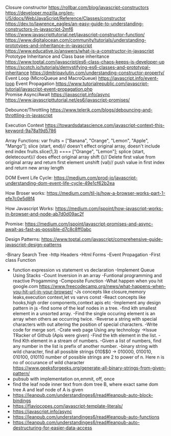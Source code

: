 Closure
constructor
    https://rollbar.com/blog/javascript-constructors
    https://developer.mozilla.org/en-US/docs/Web/JavaScript/Reference/Classes/constructor
    https://dev.to/lawrence_eagles/an-easy-guide-to-understanding-constructors-in-javascript-2mf6
    https://www.javascripttutorial.net/javascript-constructor-function/
    https://www.digitalocean.com/community/tutorials/understanding-prototypes-and-inheritance-in-javascript
    https://www.educative.io/answers/what-is-a-constructor-in-javascript
Prototype Inheritance and Class base inheritance
    https://www.toptal.com/javascript/es6-class-chaos-keeps-js-developer-up
    https://scotch.io/tutorials/demystifying-es6-classes-and-prototypal-inheritance
    https://dmitripavlutin.com/understanding-constructor-property/
Event Loop (MicroQueue and MacroQueue)
    https://javascript.info/event-loop
Event Propagation
    https://www.tutorialrepublic.com/javascript-tutorial/javascript-event-propagation.php   
Promise
Async/Await
https://javascript.info/async
https://www.javascripttutorial.net/es6/javascript-promises/

Debounce/Throttling
    https://www.telerik.com/blogs/debouncing-and-throttling-in-javascript

Execution Context
    https://towardsdatascience.com/javascript-context-this-keyword-9a78a19d5786



Array Functions:
    var fruits = ["Banana", "Orange", "Lemon", "Apple", "Mango"];
    slice (start, end)// doesn't effect original array, doesn't include end index   fruits.slice(1,3) ==== ["Orange", "Lemon"];
    splice (start, deletecount)// does effect original array
    shift ()// Delete first value from original array and return first element
    unshift (val)// push value in first index and return new array length



DOM Event Life Cycle:
https://medium.com/prod-io/javascript-understanding-dom-event-life-cycle-49e1cf62b2ea

How Broser works:
https://medium.com/til-js/how-a-browser-works-part-1-efe7c0e5d8f4

How Javascript Works:
https://medium.com/jspoint/how-javascript-works-in-browser-and-node-ab7d0d09ac2f

Promise: 
https://medium.com/jspoint/javascript-promises-and-async-await-as-fast-as-possible-d7c8c8ff0abc

Design Patterns:
https://www.toptal.com/javascript/comprehensive-guide-javascript-design-patterns


-Binary Search Tree
-http Headers
-Html Forms
-Event Propagation
-First class Function
- function expression vs statement vs declaration
-Implement Queue Using Stacks
-Count Inversion in an array
-Funtional programming and reactive Progamming
-Composite Function
-What happen when you hit google.com
    https://www.freecodecamp.org/news/what-happens-when-you-hit-url-in-your-browser/
-Js concepts like closure,memory leaks,execution context,let vs varvs const
-React concepts like hooks,high order components,context apis etc
-Implement any design pattern in js
-find some of the leaf nodes in a tree.
-find kth smallest element in a unsorted array.
-Find the single occuring element is an array  when others ae occurring twice.
-Reverse a string with special characters with out altering the position of special characters.
-Write code for merge sort.
-Crate web page Using any technology ->Issue TRacker of Github (Apis were given)
-Find the kth element in the list.
-find Kth element in a stream of numbers.
-Given a list of numbers, find any number in the list is prefix of another number.
-binary string with wild character, find all possible strings
    010$$0  -> 010000, 010010, 010100, 010110    number of possible strings are 2 to power of n. Here n is no of occurance of wild character
    https://www.geeksforgeeks.org/generate-all-binary-strings-from-given-pattern/   
- pubsub with implementation on,emmit, off, once
- find the leaf node inner text from dom tree B, where exact same dom tree A and leaf node of A is given
- https://leanpub.com/understandinges6/read#leanpub-auto-block-bindings
- https://flaviocopes.com/javascript-template-literals/
- https://javascript.info/async
- https://leanpub.com/understandinges6/read#leanpub-auto-functions
- https://leanpub.com/understandinges6/read#leanpub-auto-destructuring-for-easier-data-access
